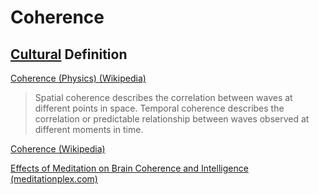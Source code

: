 # Coherence

## [Cultural](./culture.md) Definition

<a href="https://en.wikipedia.org/wiki/Coherence_(physics)" target="_blank">Coherence (Physics) (Wikipedia)</a>

> Spatial coherence describes the correlation between waves at different points in space. Temporal coherence describes the correlation or predictable relationship between waves observed at different moments in time.

<a href="https://en.wikipedia.org/wiki/Coherence" target="_blank">Coherence (Wikipedia)</a>

<a href="http://www.meditationplex.com/meditation-benefits/effects-meditation-brain-coherence-intelligence/" target="_blank">Effects of Meditation on Brain Coherence and Intelligence (meditationplex.com)</a>
